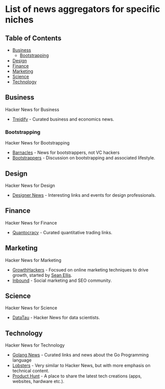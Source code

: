 # List of news aggregators for specific niches

## Table of Contents

* [Business](#business)
  * [Bootstrapping](#bootstrapping)
* [Design](#design)
* [Finance](#finance)
* [Marketing](#marketing)
* [Science](#science)
* [Technology](#technology)

## Business

Hacker News for Business

* [Trejdify](http://www.trejdify.com) - Curated business and economics news.

### Bootstrapping
Hacker News for Bootstrapping

* [Barnacles](https://barnacl.es) - News for bootstrappers, not VC hackers
* [Bootstrappers](http://www.bootstrappers.io) - Discussion on bootstrapping and associated lifestyle.

## Design

Hacker News for Design

* [Designer News](https://www.designernews.co) - Interesting links and events for design professionals.

## Finance

Hacker News for Finance

* [Quantocracy](http://quantocracy.com) - Curated quantitative trading links.

## Marketing

Hacker News for Marketing

* [GrowthHackers](https://growthhackers.com) - Focsued on online marketing techniques to drive growth, started by [Sean Ellis](https://www.quora.com/profile/Sean-Ellis).
* [Inbound](https://inbound.org) - Social marketing and SEO community.

## Science

Hacker News for Science

* [DataTau](http://www.datatau.com) - Hacker News for data scientists.

## Technology

Hacker News for Technology

* [Golang News](https://golangnews.com) - Curated links and news about the Go Programming language
* [Lobsters](https://lobste.rs) - Very similar to Hacker News, but with more emphasis on technical content.
* [Product Hunt](https://www.producthunt.com) - A place to share the latest tech creations (apps, websites, hardware etc.).

